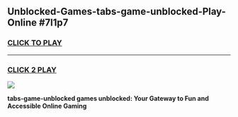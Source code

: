 
## Unblocked-Games-tabs-game-unblocked-Play-Online #7l1p7
<h3>
<a href="https://news.freeplayer.one?title=tabs-game-unblocked&ref=3">CLICK TO PLAY</a></h3>
<hr>

<h3>
<a href="https://news.freeplayer.one?title=tabs-game-unblocked&ref=3">CLICK 2 PLAY</a>
  
</h3>

<a href="https://news.freeplayer.one?title=tabs-game-unblocked&ref=3"><img src="https://clearcache.store/games.png"></a>


**tabs-game-unblocked games unblocked: Your Gateway to Fun and Accessible Online Gaming**
